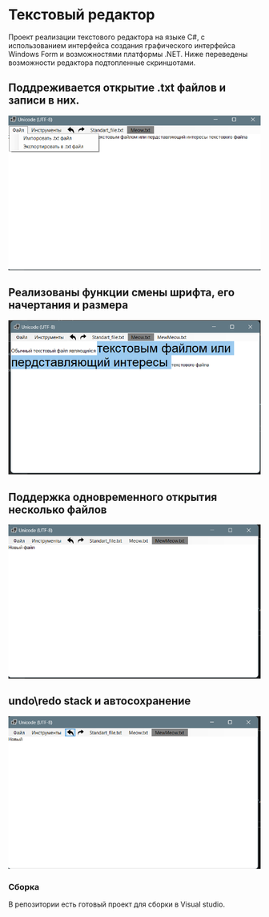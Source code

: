 <h1>Текстовый редактор</h1>

Проект реализации текстового редактора на языке C#, с использованием интерфейса создания графического интерфейса Windows Form и возможностями платформы .NET. Ниже переведены возможности редактора подтопленные скриншотами.

<h2>Поддреживается открытие .txt файлов и записи в них. </h2>
<img src="https://github.com/ArseniLuchinin/TextRedactor/blob/master/ImgToReadme/2.png">

<h2>Реализованы функции смены шрифта, его начертания и размера</h2>
<img src="https://github.com/ArseniLuchinin/TextRedactor/blob/master/ImgToReadme/5.png">

<h2>Поддержка одновременного открытия несколько файлов</h2>
<img src="https://github.com/ArseniLuchinin/TextRedactor/blob/master/ImgToReadme/3.png">

<h2>undo\redo stack и автосохранение</h2>
<img src="https://github.com/ArseniLuchinin/TextRedactor/blob/master/ImgToReadme/4.png">

<h3>Сборка</h3>
В репозитории есть готовый проект для сборки в Visual studio.
